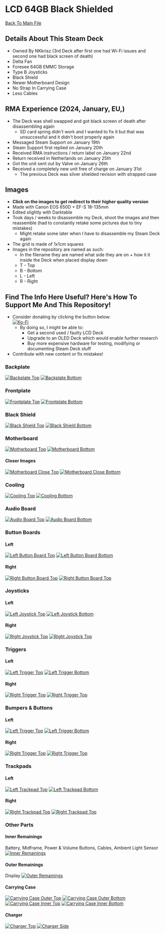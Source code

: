 # LCD 64GB Black Shielded
[Back To Main File](../../README.md)

## Details About This Steam Deck
- Owned By NKkrisz (3rd Deck after first one had Wi-Fi issues and second one had black screen of death)
- Delta Fan
- Foresee 64GB EMMC Storage
- Type B Joysticks
- Black Shield
- Newer Motherboard Design
- No Strap In Carrying Case
- Less Cables

## RMA Experience (2024, January, EU,)
- The Deck was shell swapped and got black screen of death after disassembling again
    - SD card spring didn't work and I wanted to fix it but that was unsuccessful and it didn't boot properly again
- Messaged Steam Support on January 19th
- Steam Support first replied on January 20th
- Received RMA instructions / return label on January 22nd
- Return received in Netherlands on January 25th
- Got the unit sent out by Valve on January 26th
- Received a completely new unit free of charge on January 31st
    - The previous Deck was silver shielded revision with strapped case

## Images
- **Click on the images to get redirect to their higher quality version**
- Made with Canon EOS 650D + EF-S 18-135mm
- Edited slightly with Darktable
- Took days / weeks to disassemble my Deck, shoot the images and then reassemble (had to constantly retake some pictures due to tiny mistakes)
    - Might retake some later when I have to disassemble my Steam Deck again
- The grid is made of 1x1cm squares
- Images in the repository are named as such:
    - In the filename they are named what side they are on + how it it inside the Deck when placed display down
    - T - Top
    - B - Bottom
    - L - Left
    - R - Right

## Find The Info Here Useful? Here's How To Support Me And This Repository!
- Consider donating by clicking the button below:  
[![Ko-Fi](https://ko-fi.com/img/githubbutton_sm.svg)](https://ko-fi.com/nkkrisz)
    - By doing so, I might be able to:
        - Get a second used / faulty LCD Deck
        - Upgrade to an OLED Deck which would enable further research
        - Buy more expensive hardware for testing, modifying or documenting Steam Deck stuff
- Contribute with new content or fix mistakes!

### Backplate
[![Backplate Top](../../Images/LCD/Black_Shielded_64GB_2024_January/Compressed/Compressed_NKkrisz_Backplate_T.jpg)](../../Images/LCD/Black_Shielded_64GB_2024_January/NKkrisz_Backplate_T.png)
[![Backplate Bottom](../../Images/LCD/Black_Shielded_64GB_2024_January/Compressed/Compressed_NKkrisz_Backplate_B.jpg)](../../Images/LCD/Black_Shielded_64GB_2024_January/NKkrisz_Backplate_B.png)

### Frontplate
[![Frontplate Top](../../Images/LCD/Black_Shielded_64GB_2024_January/Compressed/Compressed_NKkrisz_Frontplate_T.jpg)](../../Images/LCD/Black_Shielded_64GB_2024_January/NKkrisz_Frontplate_T.png)
[![Frontplate Bottom](../../Images/LCD/Black_Shielded_64GB_2024_January/Compressed/Compressed_NKkrisz_Frontplate_B.jpg)](../../Images/LCD/Black_Shielded_64GB_2024_January/NKkrisz_Frontplate_B.png)

### Black Shield
[![Black Shield Top](../../Images/LCD/Black_Shielded_64GB_2024_January/Compressed/Compressed_NKkrisz_Black_Shield_T.jpg)](../../Images/LCD/Black_Shielded_64GB_2024_January/NKkrisz_Black_Shield_T.png)
[![Black Shield Bottom](../../Images/LCD/Black_Shielded_64GB_2024_January/Compressed/Compressed_NKkrisz_Black_Shield_B.jpg)](../../Images/LCD/Black_Shielded_64GB_2024_January/NKkrisz_Black_Shield_B.png)

### Motherboard
[![Motherboard Top](../../Images/LCD/Black_Shielded_64GB_2024_January/Compressed/Compressed_NKkrisz_Motherboard_T.jpg)](../../Images/LCD/Black_Shielded_64GB_2024_January/NKkrisz_Motherboard_T.png)
[![Motherboard Bottom](../../Images/LCD/Black_Shielded_64GB_2024_January/Compressed/Compressed_NKkrisz_Motherboard_B.jpg)](../../Images/LCD/Black_Shielded_64GB_2024_January/NKkrisz_Motherboard_B.png)

#### Closer Images
[![Motherboard Close Top](../../Images/LCD/Black_Shielded_64GB_2024_January/Compressed/Compressed_NKkrisz_Motherboard_Close_T.jpg)](../../Images/LCD/Black_Shielded_64GB_2024_January/NKkrisz_Motherboard_Close_T.png)
[![Motherboard Close Bottom](../../Images/LCD/Black_Shielded_64GB_2024_January/Compressed/Compressed_NKkrisz_Motherboard_Close_B.jpg)](../../Images/LCD/Black_Shielded_64GB_2024_January/NKkrisz_Motherboard_Close_B.png)

### Cooling
[![Cooling Top](../../Images/LCD/Black_Shielded_64GB_2024_January/Compressed/Compressed_NKkrisz_Cooling_T.jpg)](../../Images/LCD/Black_Shielded_64GB_2024_January/NKkrisz_Cooling_T.png)
[![Cooling Bottom](../../Images/LCD/Black_Shielded_64GB_2024_January/Compressed/Compressed_NKkrisz_Cooling_B.jpg)](../../Images/LCD/Black_Shielded_64GB_2024_January/NKkrisz_Cooling_B.png)

### Audio Board
[![Audio Board Top](../../Images/LCD/Black_Shielded_64GB_2024_January/Compressed/Compressed_NKkrisz_Audio_Board_T.jpg)](../../Images/LCD/Black_Shielded_64GB_2024_January/NKkrisz_Audio_Board_T.png)
[![Audio Board Bottom](../../Images/LCD/Black_Shielded_64GB_2024_January/Compressed/Compressed_NKkrisz_Audio_Board_B.jpg)](../../Images/LCD/Black_Shielded_64GB_2024_January/NKkrisz_Audio_Board_B.png)

### Button Boards

#### Left
[![Left Button Board Top](../../Images/LCD/Black_Shielded_64GB_2024_January/Compressed/Compressed_NKkrisz_L_Button_Board_T.jpg)](../../Images/LCD/Black_Shielded_64GB_2024_January/NKkrisz_L_Button_Board_T.png)
[![Left Button Board Bottom](../../Images/LCD/Black_Shielded_64GB_2024_January/Compressed/Compressed_NKkrisz_L_Button_Board_B.jpg)](../../Images/LCD/Black_Shielded_64GB_2024_January/NKkrisz_L_Button_Board_B.png)

#### Right
[![Right Button Board Top](../../Images/LCD/Black_Shielded_64GB_2024_January/Compressed/Compressed_NKkrisz_R_Button_Board_T.jpg)](../../Images/LCD/Black_Shielded_64GB_2024_January/NKkrisz_R_Button_Board_T.png)
[![Right Button Board Top](../../Images/LCD/Black_Shielded_64GB_2024_January/Compressed/Compressed_NKkrisz_R_Button_Board_B.jpg)](../../Images/LCD/Black_Shielded_64GB_2024_January/NKkrisz_R_Button_Board_B.png)

### Joysticks

#### Left
[![Left Joystick Top](../../Images/LCD/Black_Shielded_64GB_2024_January/Compressed/Compressed_NKkrisz_L_Joystick_T.jpg)](../../Images/LCD/Black_Shielded_64GB_2024_January/NKkrisz_L_Joystick_T.png)
[![Left Joystick Bottom](../../Images/LCD/Black_Shielded_64GB_2024_January/Compressed/Compressed_NKkrisz_L_Joystick_B.jpg)](../../Images/LCD/Black_Shielded_64GB_2024_January/NKkrisz_L_Joystick_B.png)

#### Right
[![Right Joystick Top](../../Images/LCD/Black_Shielded_64GB_2024_January/Compressed/Compressed_NKkrisz_R_Joystick_T.jpg)](../../Images/LCD/Black_Shielded_64GB_2024_January/NKkrisz_R_Joystick_T.png)
[![Right Joystick Top](../../Images/LCD/Black_Shielded_64GB_2024_January/Compressed/Compressed_NKkrisz_R_Joystick_B.jpg)](../../Images/LCD/Black_Shielded_64GB_2024_January/NKkrisz_R_Joystick_B.png)

### Triggers

#### Left
[![Left Trigger Top](../../Images/LCD/Black_Shielded_64GB_2024_January/Compressed/Compressed_NKkrisz_L_Trigger_T.jpg)](../../Images/LCD/Black_Shielded_64GB_2024_January/NKkrisz_L_Trigger_T.png)
[![Left Trigger Bottom](../../Images/LCD/Black_Shielded_64GB_2024_January/Compressed/Compressed_NKkrisz_L_Trigger_B.jpg)](../../Images/LCD/Black_Shielded_64GB_2024_January/NKkrisz_L_Trigger_B.png)

#### Right
[![Right Trigger Top](../../Images/LCD/Black_Shielded_64GB_2024_January/Compressed/Compressed_NKkrisz_R_Trigger_T.jpg)](../../Images/LCD/Black_Shielded_64GB_2024_January/NKkrisz_R_Trigger_T.png)
[![Right Trigger Top](../../Images/LCD/Black_Shielded_64GB_2024_January/Compressed/Compressed_NKkrisz_R_Trigger_B.jpg)](../../Images/LCD/Black_Shielded_64GB_2024_January/NKkrisz_R_Trigger_B.png)

### Bumpers & Buttons

#### Left
[![Left Trigger Top](../../Images/LCD/Black_Shielded_64GB_2024_January/Compressed/Compressed_NKkrisz_L_Buttons_Bumper_T.jpg)](../../Images/LCD/Black_Shielded_64GB_2024_January/NKkrisz_L_Buttons_Bumper_T.png)
[![Left Trigger Bottom](../../Images/LCD/Black_Shielded_64GB_2024_January/Compressed/Compressed_NKkrisz_L_Buttons_Bumper_B.jpg)](../../Images/LCD/Black_Shielded_64GB_2024_January/NKkrisz_L_Buttons_Bumper_B.png)

#### Right
[![Right Trigger Top](../../Images/LCD/Black_Shielded_64GB_2024_January/Compressed/Compressed_NKkrisz_R_Buttons_Bumper_T.jpg)](../../Images/LCD/Black_Shielded_64GB_2024_January/NKkrisz_R_Buttons_Bumper_T.png)
[![Right Trigger Top](../../Images/LCD/Black_Shielded_64GB_2024_January/Compressed/Compressed_NKkrisz_R_Buttons_Bumper_B.jpg)](../../Images/LCD/Black_Shielded_64GB_2024_January/NKkrisz_R_Buttons_Bumper_B.png)

### Trackpads

#### Left
[![Left Trackpad Top](../../Images/LCD/Black_Shielded_64GB_2024_January/Compressed/Compressed_NKkrisz_L_Trackpad_T.jpg)](../../Images/LCD/Black_Shielded_64GB_2024_January/NKkrisz_L_Trackpad_T.png)
[![Left Trackpad Bottom](../../Images/LCD/Black_Shielded_64GB_2024_January/Compressed/Compressed_NKkrisz_L_Trackpad_B.jpg)](../../Images/LCD/Black_Shielded_64GB_2024_January/NKkrisz_L_Trackpad_B.png)

#### Right
[![Right Trackpad Top](../../Images/LCD/Black_Shielded_64GB_2024_January/Compressed/Compressed_NKkrisz_R_Trackpad_T.jpg)](../../Images/LCD/Black_Shielded_64GB_2024_January/NKkrisz_R_Trackpad_T.png)
[![Right Trackpad Top](../../Images/LCD/Black_Shielded_64GB_2024_January/Compressed/Compressed_NKkrisz_R_Trackpad_B.jpg)](../../Images/LCD/Black_Shielded_64GB_2024_January/NKkrisz_R_Trackpad_B.png)

### Other Parts

#### Inner Remainings
Battery, Midframe, Power & Volume Buttons, Cables, Ambient Light Sensor
[![Inner Remainings](../../Images/LCD/Black_Shielded_64GB_2024_January/Compressed/Compressed_NKkrisz_Inner_Remaining_Parts.jpg)](../../Images/LCD/Black_Shielded_64GB_2024_January/NKkrisz_Inner_Remaining_Parts.png)

#### Outer Remainings
Display
[![Outer Remainings](../../Images/LCD/Black_Shielded_64GB_2024_January/Compressed/Compressed_NKkrisz_Outer_Remaining_Parts.jpg)](../../Images/LCD/Black_Shielded_64GB_2024_January/NKkrisz_Outer_Remaining_Parts.png)

#### Carrying Case
[![Carrying Case Outer Top](../../Images/LCD/Black_Shielded_64GB_2024_January/Compressed/Compressed_NKkrisz_Case_Outer_T.jpg)](../../Images/LCD/Black_Shielded_64GB_2024_January/NKkrisz_Case_Outer_T.png)
[![Carrying Case Outer Bottom](../../Images/LCD/Black_Shielded_64GB_2024_January/Compressed/Compressed_NKkrisz_Case_Outer_B.jpg)](../../Images/LCD/Black_Shielded_64GB_2024_January/NKkrisz_Case_Outer_B.png)
[![Carrying Case Inner Top](../../Images/LCD/Black_Shielded_64GB_2024_January/Compressed/Compressed_NKkrisz_Case_Inner_T.jpg)](../../Images/LCD/Black_Shielded_64GB_2024_January/NKkrisz_Case_Inner_T.png)
[![Carrying Case Inner Bottom](../../Images/LCD/Black_Shielded_64GB_2024_January/Compressed/Compressed_NKkrisz_Case_Inner_B.jpg)](../../Images/LCD/Black_Shielded_64GB_2024_January/NKkrisz_Case_Inner_B.png)

#### Charger
[![Charger Top](../../Images/LCD/Black_Shielded_64GB_2024_January/Compressed/Compressed_NKkrisz_Charger_Top.jpg)](../../Images/LCD/Black_Shielded_64GB_2024_January/NKkrisz_Charger_Top.png)
[![Charger Side](../../Images/LCD/Black_Shielded_64GB_2024_January/Compressed/Compressed_NKkrisz_Charger_Side.jpg)](../../Images/LCD/Black_Shielded_64GB_2024_January/NKkrisz_Charger_Side.png)